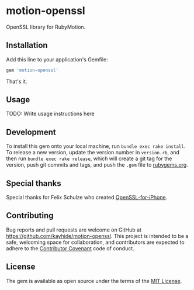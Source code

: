 # motion-openssl

OpenSSL library for RubyMotion.

## Installation

Add this line to your application's Gemfile:

```ruby
gem 'motion-openssl'
```

That's it.

## Usage

TODO: Write usage instructions here

## Development

To install this gem onto your local machine, run `bundle exec rake install`. To release a new version, update the version number in `version.rb`, and then run `bundle exec rake release`, which will create a git tag for the version, push git commits and tags, and push the `.gem` file to [rubygems.org](https://rubygems.org).

## Special thanks

Special thanks for Felix Schulze who created [OpenSSL-for-iPhone](https://github.com/x2on/OpenSSL-for-iPhone).

## Contributing

Bug reports and pull requests are welcome on GitHub at https://github.com/kayhide/motion-openssl. This project is intended to be a safe, welcoming space for collaboration, and contributors are expected to adhere to the [Contributor Covenant](contributor-covenant.org) code of conduct.


## License

The gem is available as open source under the terms of the [MIT License](http://opensource.org/licenses/MIT).

